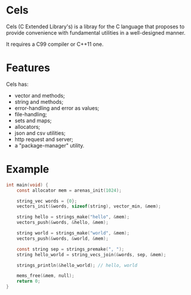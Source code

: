 # Cels

Cels (C Extended Library's) is a libray for the C language
that proposes to provide convenience with fundamental 
utilities in a well-designed manner.

It requires a C99 compiler or C++11 one.

# Features

Cels has:
- vector and methods;
- string and methods;
- error-handling and error as values;
- file-handling;
- sets and maps;
- allocators;
- json and csv utilities;
- http request and server;
- a "package-manager" utility.

# Example

```C
int main(void) {
    const allocator mem = arenas_init(1024);

    string_vec words = {0};
    vectors_init(&words, sizeof(string), vector_min, &mem);

    string hello = strings_make("hello", &mem);
    vectors_push(&words, &hello, &mem);

    string world = strings_make("world", &mem);
    vectors_push(&words, &world, &mem);

    const string sep = strings_premake(", ");
    string hello_world = string_vecs_join(&words, sep, &mem);

    strings_println(&hello_world); // hello, world

    mems_free(&mem, null);
    return 0;
}
```
